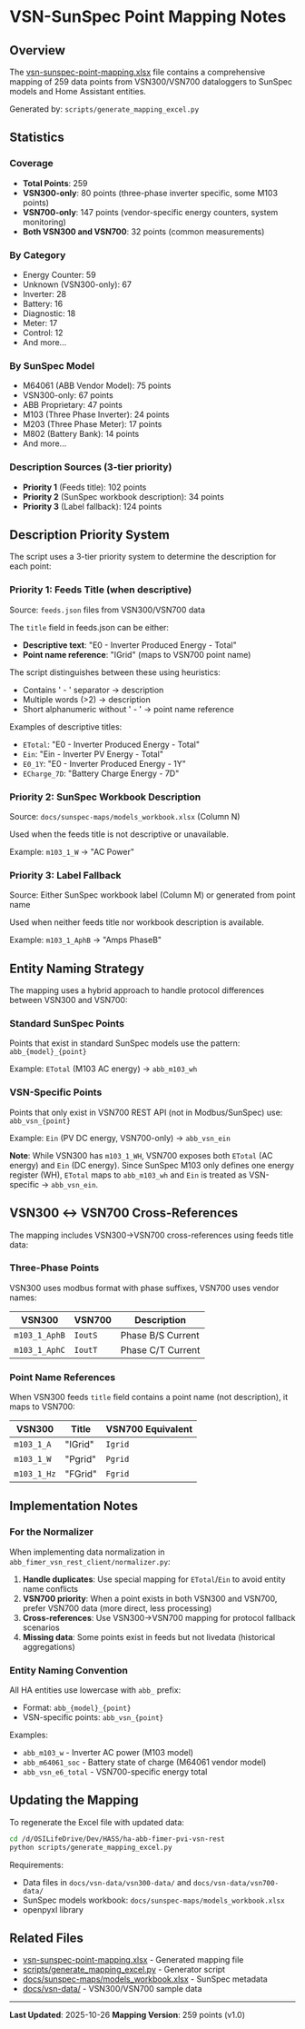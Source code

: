 # VSN-SunSpec Point Mapping Notes

## Overview

The [vsn-sunspec-point-mapping.xlsx](vsn-sunspec-point-mapping.xlsx) file
contains a comprehensive mapping of 259 data points from VSN300/VSN700
dataloggers to SunSpec models and Home Assistant entities.

Generated by: `scripts/generate_mapping_excel.py`

## Statistics

### Coverage

- **Total Points**: 259
- **VSN300-only**: 80 points (three-phase inverter specific, some M103 points)
- **VSN700-only**: 147 points (vendor-specific energy counters, system monitoring)
- **Both VSN300 and VSN700**: 32 points (common measurements)

### By Category

- Energy Counter: 59
- Unknown (VSN300-only): 67
- Inverter: 28
- Battery: 16
- Diagnostic: 18
- Meter: 17
- Control: 12
- And more...

### By SunSpec Model

- M64061 (ABB Vendor Model): 75 points
- VSN300-only: 67 points
- ABB Proprietary: 47 points
- M103 (Three Phase Inverter): 24 points
- M203 (Three Phase Meter): 17 points
- M802 (Battery Bank): 14 points
- And more...

### Description Sources (3-tier priority)

- **Priority 1** (Feeds title): 102 points
- **Priority 2** (SunSpec workbook description): 34 points
- **Priority 3** (Label fallback): 124 points

## Description Priority System

The script uses a 3-tier priority system to determine the description for each point:

### Priority 1: Feeds Title (when descriptive)

Source: `feeds.json` files from VSN300/VSN700 data

The `title` field in feeds.json can be either:

- **Descriptive text**: "E0 - Inverter Produced Energy - Total"
- **Point name reference**: "IGrid" (maps to VSN700 point name)

The script distinguishes between these using heuristics:

- Contains ' - ' separator → description
- Multiple words (>2) → description
- Short alphanumeric without ' - ' → point name reference

Examples of descriptive titles:

- `ETotal`: "E0 - Inverter Produced Energy - Total"
- `Ein`: "Ein - Inverter PV Energy - Total"
- `E0_1Y`: "E0 - Inverter Produced Energy - 1Y"
- `ECharge_7D`: "Battery Charge Energy - 7D"

### Priority 2: SunSpec Workbook Description

Source: `docs/sunspec-maps/models_workbook.xlsx` (Column N)

Used when the feeds title is not descriptive or unavailable.

Example: `m103_1_W` → "AC Power"

### Priority 3: Label Fallback

Source: Either SunSpec workbook label (Column M) or generated from point name

Used when neither feeds title nor workbook description is available.

Example: `m103_1_AphB` → "Amps PhaseB"

## Entity Naming Strategy

The mapping uses a hybrid approach to handle protocol differences between VSN300 and VSN700:

### Standard SunSpec Points

Points that exist in standard SunSpec models use the pattern: `abb_{model}_{point}`

Example: `ETotal` (M103 AC energy) → `abb_m103_wh`

### VSN-Specific Points

Points that only exist in VSN700 REST API (not in Modbus/SunSpec) use: `abb_vsn_{point}`

Example: `Ein` (PV DC energy, VSN700-only) → `abb_vsn_ein`

**Note**: While VSN300 has `m103_1_WH`, VSN700 exposes both `ETotal` (AC energy)
and `Ein` (DC energy). Since SunSpec M103 only defines one energy register (WH),
`ETotal` maps to `abb_m103_wh` and `Ein` is treated as VSN-specific → `abb_vsn_ein`.

## VSN300 ↔ VSN700 Cross-References

The mapping includes VSN300→VSN700 cross-references using feeds title data:

### Three-Phase Points

VSN300 uses modbus format with phase suffixes, VSN700 uses vendor names:

| VSN300 | VSN700 | Description |
|--------|--------|-------------|
| `m103_1_AphB` | `IoutS` | Phase B/S Current |
| `m103_1_AphC` | `IoutT` | Phase C/T Current |

### Point Name References

When VSN300 feeds `title` field contains a point name (not description), it maps to VSN700:

| VSN300 | Title | VSN700 Equivalent |
|--------|-------|-------------------|
| `m103_1_A` | "IGrid" | `Igrid` |
| `m103_1_W` | "Pgrid" | `Pgrid` |
| `m103_1_Hz` | "FGrid" | `Fgrid` |

## Implementation Notes

### For the Normalizer

When implementing data normalization in `abb_fimer_vsn_rest_client/normalizer.py`:

1. **Handle duplicates**: Use special mapping for `ETotal`/`Ein` to avoid entity name conflicts
2. **VSN700 priority**: When a point exists in both VSN300 and VSN700, prefer VSN700
   data (more direct, less processing)
3. **Cross-references**: Use VSN300→VSN700 mapping for protocol fallback scenarios
4. **Missing data**: Some points exist in feeds but not livedata (historical aggregations)

### Entity Naming Convention

All HA entities use lowercase with `abb_` prefix:

- Format: `abb_{model}_{point}`
- VSN-specific points: `abb_vsn_{point}`

Examples:

- `abb_m103_w` - Inverter AC power (M103 model)
- `abb_m64061_soc` - Battery state of charge (M64061 vendor model)
- `abb_vsn_e6_total` - VSN700-specific energy total

## Updating the Mapping

To regenerate the Excel file with updated data:

```bash
cd /d/OSILifeDrive/Dev/HASS/ha-abb-fimer-pvi-vsn-rest
python scripts/generate_mapping_excel.py
```

Requirements:

- Data files in `docs/vsn-data/vsn300-data/` and `docs/vsn-data/vsn700-data/`
- SunSpec models workbook: `docs/sunspec-maps/models_workbook.xlsx`
- openpyxl library

## Related Files

- [vsn-sunspec-point-mapping.xlsx](vsn-sunspec-point-mapping.xlsx) - Generated mapping file
- [scripts/generate_mapping_excel.py](../scripts/generate_mapping_excel.py) - Generator script
- [docs/sunspec-maps/models_workbook.xlsx](sunspec-maps/models_workbook.xlsx) - SunSpec metadata
- [docs/vsn-data/](vsn-data/) - VSN300/VSN700 sample data

---

**Last Updated**: 2025-10-26
**Mapping Version**: 259 points (v1.0)
